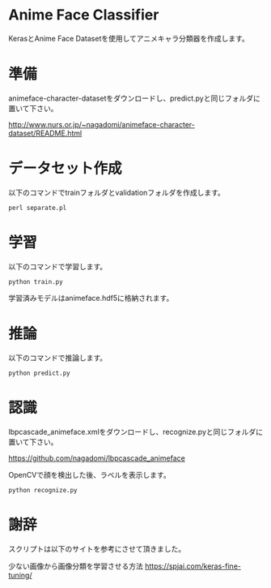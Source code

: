 # Anime Face Classifier

KerasとAnime Face Datasetを使用してアニメキャラ分類器を作成します。

# 準備

animeface-character-datasetをダウンロードし、predict.pyと同じフォルダに置いて下さい。

http://www.nurs.or.jp/~nagadomi/animeface-character-dataset/README.html

# データセット作成

以下のコマンドでtrainフォルダとvalidationフォルダを作成します。

`perl separate.pl`

# 学習

以下のコマンドで学習します。

`python train.py`

学習済みモデルはanimeface.hdf5に格納されます。

# 推論

以下のコマンドで推論します。

`python predict.py`

# 認識

lbpcascade_animeface.xmlをダウンロードし、recognize.pyと同じフォルダに置いて下さい。

https://github.com/nagadomi/lbpcascade_animeface

OpenCVで顔を検出した後、ラベルを表示します。

`python recognize.py`

# 謝辞

スクリプトは以下のサイトを参考にさせて頂きました。

少ない画像から画像分類を学習させる方法
https://spjai.com/keras-fine-tuning/
